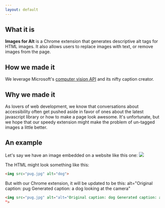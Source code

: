 ```yaml
---
layout: default
---
```

## [](#main)What it is

**Images for Alt** is a Chrome extension that generates descriptive alt tags for
HTML images. It also allows users to replace images with text, or remove images
from the page.

## [](#how)How we made it

We leverage Microsoft's [computer vision API](https://azure.microsoft.com/en-us/services/cognitive-services/) and its
nifty caption creator.

## [](#why)Why we made it

As lovers of web development, we know that conversations about accessibility
often get pushed aside in favor of ones about the latest javascript library
or how to make a page look awesome. It's unfortunate, but we hope that our
speedy extension might make the problem of un-tagged images a little better.

## [](#example)An example

Let's say we have an image embedded on a website like this one:
![](http://cdn3-www.dogtime.com/assets/uploads/2011/01/file_23124_pug-460x290.jpg)

The HTML might look something like this:

```html
<img src="pug.jpg" alt="dog">
```

But with our Chrome extension, it will be updated to be this:
alt="Original caption: pug Generated caption: a dog looking at the camera"
```html
<img src="pug.jpg" alt="alt="Original caption: dog Generated caption: a dog looking at the camera"
">
```

